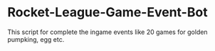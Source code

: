 # Rocket-League-Game-Event-Bot
This script for complete the ingame events like 20 games for golden pumpking, egg etc.
